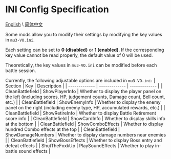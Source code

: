 # INI Config Specification

[English](IniSpecification.md) \\
[简体中文](IniSpecification_zh-hans.md)

Some mods allow you to modify their settings by modifying the key values in `mu3-VO.ini`.

Each setting can be set to **0 (disabled)** or **1 (enabled)**. If the corresponding key value cannot be read properly, the default value of 0 will be used.

Theoretically, the key values in `mu3-VO.ini` can be modified before each battle session.

Currently, the following adjustable options are included in `mu3-VO.ini`:
| Section | Key | Description |
| ------------- | ------------- | ------------- |
| CleanBattlefield  | ShowPlayerInfo    | Whether to display the player panel on the left (including scores, HP, judgement counts, Damage count, Bell count, etc.) |
| CleanBattlefield  | ShowEnemyInfo     | Whether to display the enemy panel on the right (including enemy type, HP, accumulated rewards, etc.) |
| CleanBattlefield  | ShowRetireInfo    | Whether to display Battle Retirement score info |
| CleanBattlefield  | ShowCardInfo      | Whether to display skills info at the bottom |
| CleanBattlefield  | ShowComboEffects  | Whether to display hundred Combo effects at the top |
| CleanBattlefield  | ShowDamageNumbers | Whether to display damage numbers near enemies |
| CleanBattlefield  | ShowBossEffects   | Whether to display Boss entry and defeat effects |
| ShutTheFxxkUp     | PlaySoundEffects  | Whether to play in-battle sound effects |